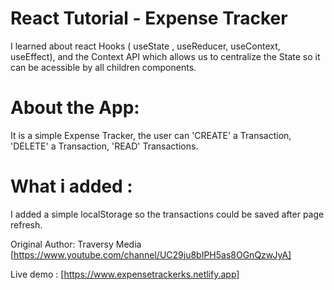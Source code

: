 # React Tutorial - Expense Tracker
 
 I learned about react Hooks ( useState , useReducer, useContext, useEffect), and the Context API which allows us to centralize the State so it can be acessible by all children components.

 # About the App:
 It is a simple Expense Tracker, the user can 'CREATE' a Transaction, 'DELETE' a Transaction, 'READ' Transactions.


# What i added :
I added a simple localStorage so the transactions could be saved after page refresh.




 Original Author:  Traversy Media [https://www.youtube.com/channel/UC29ju8bIPH5as8OGnQzwJyA]
 
 Live demo : [https://www.expensetrackerks.netlify.app]




